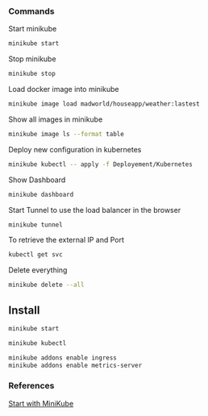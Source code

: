 ### Commands
Start minikube
```bash
minikube start
```
Stop minikube
```bash
minikube stop
```
Load docker image into minikube
```bash
minikube image load madworld/houseapp/weather:lastest
```
Show all images in minikube
```bash
minikube image ls --format table
```
Deploy new configuration in kubernetes
```bash
minikube kubectl -- apply -f Deployement/Kubernetes
```
Show Dashboard
```bash
minikube dashboard
```
Start Tunnel to use the load balancer in the browser
```bash
minikube tunnel
```
To retrieve the external IP and Port
```bash
kubectl get svc
```
Delete everything
```bash
minikube delete --all
```

## Install
```bash
minikube start
```
```bash
minikube kubectl
```
```bash
minikube addons enable ingress
minikube addons enable metrics-server
```

### References
[Start with MiniKube](https://minikube.sigs.k8s.io/docs/start/)

